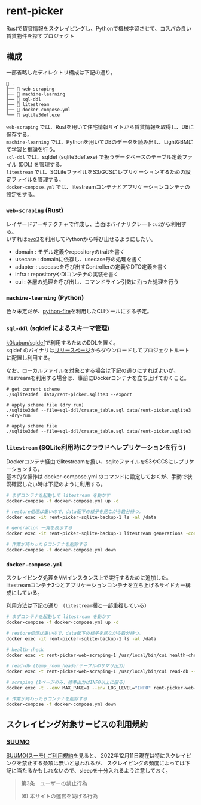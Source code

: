 # rent-picker

Rustで賃貸情報をスクレイピングし、Pythonで機械学習させて、コスパの良い賃貸物件を探すプロジェクト

## 構成

一部省略したディレクトリ構成は下記の通り。

```tree
 .
├──  web-scraping
├──  machine-learning
├──  sql-ddl
├──  litestream
├──  docker-compose.yml
└──  sqlite3def.exe
```

`web-scraping` では、Rustを用いて住宅情報サイトから賃貸情報を取得し、DBに保存する。  
`machine-learning` では、Pythonを用いてDBのデータを読み出し、LightGBMにて学習と推論を行う。  
`sql-ddl` では、sqldef (sqlite3def.exe) で扱うデータベースのテーブル定義ファイル (DDL) を管理する。  
`litestream` では、SQLiteファイルをS3/GCSにレプリケーションするための設定ファイルを管理する。  
`docker-compose.yml` では、litestreamコンテナとアプリケーションコンテナの設定をする。  


### `web-scraping` (Rust)

レイヤードアーキテクチャで作成し、当面はバイナリクレート`cui`から利用する。  
いずれは[pyo3](https://github.com/PyO3/pyo3)を利用してPythonから呼び出せるようにしたい。

- domain  : モデル定義やrepositoryのtraitを書く
- usecase : domainに依存し、usecase毎の処理を書く
- adapter : usecaseを呼び出すControllerの定義やDTO定義を書く
- infra   : repositoryやDIコンテナの実装を書く
- cui     : 各層の処理を呼び出し、コマンドライン引数に沿った処理を行う


### `machine-learning` (Python)

色々未定だが、[python-fire](https://github.com/google/python-fire)を利用したCLIツールにする予定。



### `sql-ddl` (sqldef によるスキーマ管理)

[k0kubun/sqldef](https://github.com/k0kubun/sqldef)で利用するためのDDLを置く。  
sqldef のバイナリは[リリースページ](https://github.com/k0kubun/sqldef/releases)からダウンロードしてプロジェクトルートに配置し利用する。

なお、ローカルファイルを対象とする場合は下記の通りにすればよいが、  
litestreamを利用する場合は、事前にDockerコンテナを立ち上げておくこと。

```
# get current scheme
./sqlite3def  data/rent-picker.sqlite3 --export

# apply scheme file (dry run)
./sqlite3def --file=sql-ddl/create_table.sql data/rent-picker.sqlite3 --dry-run

# apply scheme file
./sqlite3def --file=sql-ddl/create_table.sql data/rent-picker.sqlite3
```

### `litestream` (SQLite利用時にクラウドへレプリケーションを行う)

Dockerコンテナ経由でlitestreamを扱い、sqliteファイルをS3やGCSにレプリケーションする。  
基本的な操作は docker-compose.yml のコマンドに設定しておくが、手動で状況確認したい時は下記のように利用する。

```sh
# まずコンテナを起動して litestream を動かす
docker-compose -f docker-compose.yml up -d

# restore処理は重いので、data配下の様子を見ながら数分待つ。
docker exec -it rent-picker-sqlite-backup-1 ls -al /data

# generation 一覧を表示する
docker exec -it rent-picker-sqlite-backup-1 litestream generations -config /opt/litestream/litestream.yaml /data/rent-picker.sqlite3

# 作業が終わったらコンテナを削除する
docker-compose -f docker-compose.yml down
```

### `docker-compose.yml` 

スクレイピング処理をVMインスタンス上で実行するために追加した。  
litestreamコンテナ2つとアプリケーションコンテナを立ち上げるサイドカー構成にしている。  

利用方法は下記の通り （`litestream`欄と一部重複している）

```sh
# まずコンテナを起動して litestream を動かす
docker-compose -f docker-compose.yml up -d

# restore処理は重いので、data配下の様子を見ながら数分待つ。
docker exec -it rent-picker-sqlite-backup-1 ls -al /data

# health-check
docker exec -t rent-picker-web-scraping-1 /usr/local/bin/cui health-check | bunyan

# read-db (temp_room_headerテーブルのサマリ出力)
docker exec -t rent-picker-web-scraping-1 /usr/local/bin/cui read-db --action summary --table room-header --table-type temp | bunyan

# scraping (1ページのみ、標準出力はINFO以上に限る)
docker exec -t --env MAX_PAGE=1 --env LOG_LEVEL="INFO" rent-picker-web-scraping-1 /usr/local/bin/cui web-scrape --area tokyo 新宿 --save | bunyan

# 作業が終わったらコンテナを削除する
docker-compose -f docker-compose.yml down
```

## スクレイピング対象サービスの利用規約

### [SUUMO](https://suumo.jp/)

[SUUMO(スーモ) ご利用規約](https://suumo.jp/edit/kiyaku/)を見ると、
2022年12月11日現在は特にスクレイピングを禁止する条項は無いと思われるが、
スクレイピングの頻度によっては下記に当たるかもしれないので、sleepを十分入れるよう注意しておく。

> 第3条　ユーザーの禁止行為
>
> (6) 本サイトの運営を妨げる行為